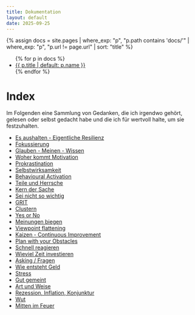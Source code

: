 ```yaml
---
title: Dokumentation
layout: default
date: 2025-09-25
---
```


{% assign docs = site.pages
  | where_exp: "p", "p.path contains 'docs/'"
  | where_exp: "p", "p.url != page.url"
  | sort: "title" %}
<ul>
  {% for p in docs %}
    <li><a href="{{ p.url | relative_url }}">{{ p.title | default: p.name }}</a></li>
  {% endfor %}
</ul>



# Index

Im Folgenden eine Sammlung von Gedanken, die ich irgendwo gehört, gelesen oder selbst gedacht habe und die ich für wertvoll halte, um sie festzuhalten.

- [Es aushalten - Eigentliche Resilienz](./pages/001_es-aushalten-eigentliche-resilienz.md)
- [Fokussierung](./pages/002_fokussierung.md)
- [Glauben - Meinen - Wissen](./pages/003_glauben-meinen-wissen.md)
- [Woher kommt Motivation](./pages/004_motivation-vom-handlen.md)
- [Prokrastination](./pages/005_prokrastination.md)
- [Selbstwirksamkeit](./pages/006_selbstwirksamkeit.md)
- [Behavioural Activation](./pages/007_behavioural-activation.md)
- [Teile und Herrsche](./pages/008_teile-und-hersche.md)
- [Kern der Sache](./pages/009_kern-der-sache.md)
- [Sei nicht so wichtig](./pages/010_sei-nicht-so-wichtig.md)
- [GRIT](./pages/011_grit.md)
- [Clustern](./pages/012_clustern.md)
- [Yes or No](./pages/013_yes-or-no.md)
- [Meinungen biegen](./pages/014_meinungen-biegen.md)
- [Viewpoint flattening](./pages/015_viewpoint-view-flattening.md)
- [Kaizen - Continuous Improvement](./pages/016_kaizen.md)
- [Plan with your Obstacles](./pages/017_plan-with-your-obstacles.md)
- [Schnell reagieren](./pages/018_schnell-reagieren.md)
- [Wieviel Zeit investieren](./pages/019-wieviel-zeit-investieren.md)
- [Asking / Fragen](./pages/020_asking.md)
- [Wie entsteht Geld](./pages/021_wie-entsteht-geld.md)
- [Stress](./pages/022-stress.md)
- [Gut gemeint](./pages/023_gut-gemeint.md)
- [Art und Weise](./pages/024_die-art-und-weise.md)
- [Rezession, Inflation, Konjunktur](./pages/025-rezession-inflation-konjunktur.md)
- [Wut](./pages/026-wut.md)
- [Mitten im Feuer](./pages/027-mitten-im-feuer.md)
